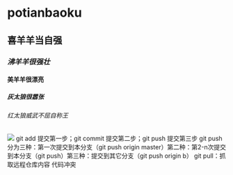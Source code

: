# potianbaoku
## **喜羊羊当自强**
### *沸羊羊很强壮*
#### 美羊羊很漂亮
##### 灰太狼很嚣张
###### 红太狼威武不屈自称王
![](https://qgt-style.oss-cn-hangzhou.aliyuncs.com/newcoursep4/g1/g1-2-2/tenor.gif)
git add 提交第一步；git commit 提交第二步；git push 提交第三步
git push 分为三种：第一次提交到本分支（git push origin master）第二种：第2-n次提交到本分支（git push）第三种：提交到其它分支（git push origin b）
git pull：抓取远程仓库内容
代码冲突
